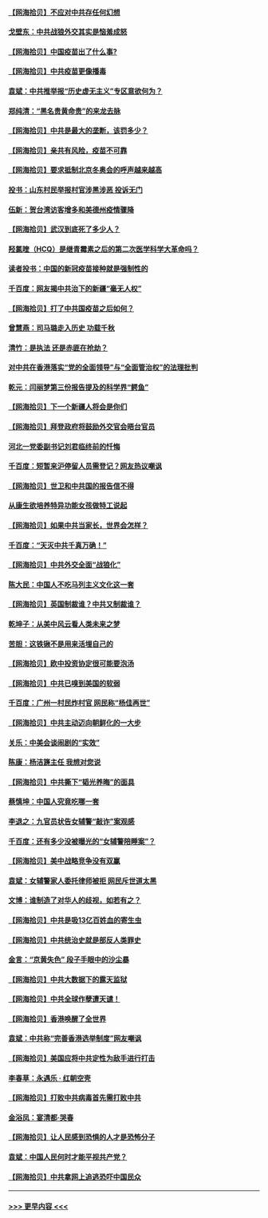 #### [【网海拾贝】不应对中共存任何幻想](../pages/nsc993/n12881460.md?t=04161052) 
#### [戈壁东：中共战狼外交其实是恼羞成怒](../pages/nsc993/n12880392.md?t=04161052) 
#### [【网海拾贝】中国疫苗出了什么事?](../pages/nsc993/n12879124.md?t=04161052) 
#### [【网海拾贝】中共疫苗更像播毒](../pages/nsc993/n12876631.md?t=04161052) 
#### [袁斌：中共推举报“历史虚无主义”专区意欲何为？](../pages/nsc993/n12876530.md?t=04161052) 
#### [郑纯清：“黑名贵黄命贵”的来龙去脉](../pages/nsc993/n12875589.md?t=04161052) 
#### [【网海拾贝】中共是最大的垄断，该罚多少？](../pages/nsc993/n12874006.md?t=04161052) 
#### [【网海拾贝】亲共有风险，疫苗不可靠](../pages/nsc993/n12872224.md?t=04161052) 
#### [【网海拾贝】要求抵制北京冬奥会的呼声越来越高](../pages/nsc993/n12868962.md?t=04161052) 
#### [投书：山东村民举报村官涉黑涉恶 投诉无门](../pages/nsc993/n12869726.md?t=04161052) 
#### [伍新：贺台湾访客增多和美德州疫情骤降](../pages/nsc993/n12865651.md?t=04161052) 
#### [【网海拾贝】武汉到底死了多少人？](../pages/nsc993/n12863707.md?t=04161052) 
#### [羟氯喹（HCQ）是继青霉素之后的第二次医学科学大革命吗？](../pages/nsc993/n12638564.md?t=04161052) 
#### [读者投书：中国的新冠疫苗接种就是强制性的](../pages/nsc993/n12859932.md?t=04161052) 
#### [千百度：网友揭中共治下的新疆“毫无人权”](../pages/nsc993/n12858385.md?t=04161052) 
#### [【网海拾贝】打了中共国疫苗之后如何？](../pages/nsc993/n12857866.md?t=04161052) 
#### [曾慧燕：司马璐走入历史 功载千秋](../pages/nsc993/n12856996.md?t=04161052) 
#### [清竹：是执法 还是赤匪在抢劫？](../pages/nsc993/n12856952.md?t=04161052) 
#### [对中共在香港落实“党的全面领导”与“全面管治权”的法理批判](../pages/nsc993/n12856929.md?t=04161052) 
#### [乾元：闫丽梦第三份报告提及的科学界“鳄鱼”](../pages/nsc993/n12855985.md?t=04161052) 
#### [【网海拾贝】下一个新疆人将会是你们](../pages/nsc993/n12855864.md?t=04161052) 
#### [【网海拾贝】拜登政府将鼓励外交官会晤台官员](../pages/nsc993/n12853615.md?t=04161052) 
#### [河北一党委副书记刘君临终前的忏悔](../pages/nsc993/n12849420.md?t=04161052) 
#### [千百度：短暂来沪停留人员需登记？网友热议嘲讽](../pages/nsc993/n12853497.md?t=04161052) 
#### [【网海拾贝】世卫和中共国的报告信不得](../pages/nsc993/n12850902.md?t=04161052) 
#### [从康生欲培养特异功能女孩做特工说起](../pages/nsc993/n12849289.md?t=04161052) 
#### [【网海拾贝】如果中共当家长，世界会怎样？](../pages/nsc993/n12848436.md?t=04161052) 
#### [千百度：“天灭中共千真万确！”](../pages/nsc993/n12845659.md?t=04161052) 
#### [【网海拾贝】中共外交全面“战狼化”](../pages/nsc993/n12845607.md?t=04161052) 
#### [陈大民：中国人不吃马列主义文化这一套](../pages/nsc993/n12842496.md?t=04161052) 
#### [【网海拾贝】英国制裁谁？中共又制裁谁？](../pages/nsc993/n12840909.md?t=04161052) 
#### [乾坤子：从美中风云看人类未来之梦](../pages/nsc993/n12840590.md?t=04161052) 
#### [苦胆：这铁锹不是用来活埋自己的](../pages/nsc993/n12839512.md?t=04161052) 
#### [【网海拾贝】欧中投资协定很可能要泡汤](../pages/nsc993/n12835122.md?t=04161052) 
#### [【网海拾贝】中共已嗅到美国的软弱](../pages/nsc993/n12832411.md?t=04161052) 
#### [千百度：广州一村民炸村官 网民称“杨佳再世”](../pages/nsc993/n12832380.md?t=04161052) 
#### [【网海拾贝】中共主动迈向朝鲜化的一大步](../pages/nsc993/n12829887.md?t=04161052) 
#### [关乐：中美会谈闹剧的“实效”](../pages/nsc993/n12826698.md?t=04161052) 
#### [陈康：杨洁篪主任  我想对您说](../pages/nsc993/n12826609.md?t=04161052) 
#### [【网海拾贝】中共撕下“韬光养晦”的面具](../pages/nsc993/n12826459.md?t=04161052) 
#### [蔡慎坤：中国人究竟吃哪一套](../pages/nsc993/n12826010.md?t=04161052) 
#### [李退之：九官员状告女辅警“敲诈”案观感](../pages/nsc993/n12823984.md?t=04161052) 
#### [千百度：还有多少没被曝光的“女辅警陪睡案”？](../pages/nsc993/n12822136.md?t=04161052) 
#### [【网海拾贝】美中战略竞争没有双赢](../pages/nsc993/n12822105.md?t=04161052) 
#### [袁斌：女辅警家人委托律师被拒 网民斥世道太黑](../pages/nsc993/n12822004.md?t=04161052) 
#### [文博：谁制造了对华人的歧视，如若有之？](../pages/nsc993/n12821635.md?t=04161052) 
#### [【网海拾贝】中共是吸13亿百姓血的寄生虫](../pages/nsc993/n12819191.md?t=04161052) 
#### [【网海拾贝】中共统治史就是部反人类罪史](../pages/nsc993/n12816738.md?t=04161052) 
#### [金言：“京黄失色” 段子手眼中的沙尘暴](../pages/nsc993/n12815700.md?t=04161052) 
#### [【网海拾贝】中共大数据下的露天监狱](../pages/nsc993/n12811075.md?t=04161052) 
#### [【网海拾贝】中共全球作孽遭天谴！](../pages/nsc993/n12810258.md?t=04161052) 
#### [【网海拾贝】香港唤醒了全世界](../pages/nsc993/n12809100.md?t=04161052) 
#### [袁斌：中共称“完善香港选举制度”网友嘲讽](../pages/nsc993/n12808994.md?t=04161052) 
#### [【网海拾贝】美国应将中共定性为敌手进行打击](../pages/nsc993/n12806870.md?t=04161052) 
#### [李春草：永遇乐 · 红朝空壳](../pages/nsc993/n12805365.md?t=04161052) 
#### [【网海拾贝】打败中共病毒首先需打败中共](../pages/nsc993/n12803930.md?t=04161052) 
#### [金浴凤：宴清都‧哭春](../pages/nsc993/n12801601.md?t=04161052) 
#### [【网海拾贝】让人民感到恐惧的人才是恐怖分子](../pages/nsc993/n12799347.md?t=04161052) 
#### [袁斌：中国人民何时才能平视共产党？](../pages/nsc993/n12799306.md?t=04161052) 
#### [【网海拾贝】中共拿网上追逃恐吓中国民众](../pages/nsc993/n12796905.md?t=04161052) 

----
#### [ >>> 更早内容 <<< ](../indexes/nsc993-earlier.md)
